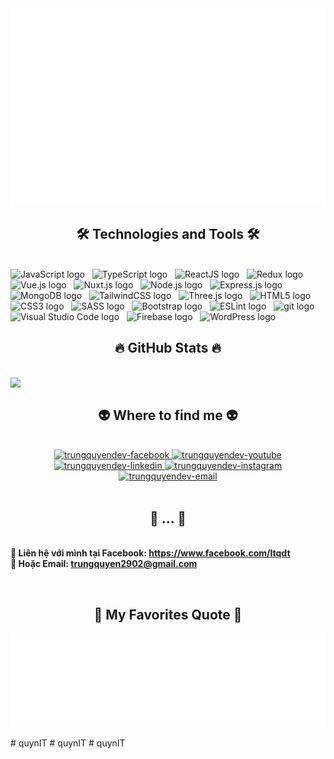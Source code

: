<!-- TrungQuyendev -->
<a href="#" target="_blank">
  <img src="svg/quynIT.svg" width="1200" alt="quynIT" />
</a>

<h2 align="center">🛠 Technologies and Tools 🛠</h2>
<br>
<!-- https://simpleicons.org/ -->
<span><img src="https://img.shields.io/badge/JavaScript-282C34?logo=javascript&logoColor=F7DF1E" alt="JavaScript logo" title="JavaScript" height="25" /></span>
&nbsp;
<span><img src="https://img.shields.io/badge/TypeScript-282C34?logo=typescript&logoColor=3178C6" alt="TypeScript logo" title="TypeScript" height="25" /></span>
&nbsp;
<span><img src="https://img.shields.io/badge/ReactJS-282C34?logo=react&logoColor=61DAFB" alt="ReactJS logo" title="ReactJS" height="25" /></span>
&nbsp;
<span><img src="https://img.shields.io/badge/Redux-282C34?logo=redux&logoColor=764ABC" alt="Redux logo" title="Redux" height="25" /></span>
&nbsp;
<span><img src="https://img.shields.io/badge/Vue.js-282C34?logo=vue.js&logoColor=4FC08D" alt="Vue.js logo" title="Vue.js" height="25" /></span>
&nbsp;
<span><img src="https://img.shields.io/badge/Nuxt.js-282C34?logo=nuxt.js&logoColor=4FC08D" alt="Nuxt.js logo" title="Nuxt.js" height="25" /></span>
&nbsp;
<span><img src="https://img.shields.io/badge/Node.js-282C34?logo=node.js&logoColor=00F200" alt="Node.js logo" title="Node.js" height="25" /></span>
&nbsp;
<span><img src="https://img.shields.io/badge/Express-282C34?logo=express&logoColor=FFFFFF" alt="Express.js logo" title="Express.js" height="25" /></span>
&nbsp;
<span><img src="https://img.shields.io/badge/MongoDB-282C34?logo=mongodb&logoColor=47A248" alt="MongoDB logo" title="MongoDB" height="25" /></span>
&nbsp;
<span><img src="https://img.shields.io/badge/Tailwind%20CSS-282C34?logo=tailwind-css&logoColor=38B2AC" alt="TailwindCSS logo" title="TailwindCSS" height="25" /></span>
&nbsp;
<span><img src="https://img.shields.io/badge/Three.js-282C34?logo=three.js&logoColor=FFFFFF" alt="Three.js logo" title="Three.js" height="25" /></span>
&nbsp;
<span><img src="https://img.shields.io/badge/HTML5-282C34?logo=html5&logoColor=E34F26" alt="HTML5 logo" title="HTML5" height="25" /></span>
&nbsp;
<span><img src="https://img.shields.io/badge/CSS3-282C34?logo=css3&logoColor=1572B6" alt="CSS3 logo" title="CSS3" height="25" /></span>
&nbsp;
<span><img src="https://img.shields.io/badge/Sass-282C34?logo=sass&logoColor=CC6699" alt="SASS logo" title="SASS" height="25" /></span>
&nbsp;
<span><img src="https://img.shields.io/badge/Bootstrap-282C34?logo=bootstrap&logoColor=7952B3" alt="Bootstrap logo" title="Bootstrap" height="25" /></span>
&nbsp;
<span><img src="https://img.shields.io/badge/ESLint-282C34?logo=eslint&logoColor=4B32C3" alt="ESLint logo" title="ESLint" height="25" /></span>
&nbsp;
<span><img src="https://img.shields.io/badge/git-282C34?logo=git&logoColor=F05032" alt="git logo" title="git" height="25" /></span>
&nbsp;
<span><img src="https://img.shields.io/badge/VS%20Code-282C34?logo=visual-studio-code&logoColor=007ACC" alt="Visual Studio Code logo" title="Visual Studio Code" height="25" /></span>
&nbsp;
<span><img src="https://img.shields.io/badge/Firebase-282C34?logo=firebase&logoColor=FFCA28" alt="Firebase logo" title="Firebase" height="25" /></span>
&nbsp;
<span><img src="https://img.shields.io/badge/WordPress-282C34?logo=wordPress&logoColor=21759B" alt="WordPress logo" title="WordPress" height="25" /></span>
&nbsp;

<br>
<h2 align="center">🔥 GitHub Stats 🔥</h2>
<!-- https://github.com/anuraghazra/github-readme-stats -->
<br>
<div align=center>
  
  <a href="#" title="TrungQuyendev">
    <img align="right" width="1000" src="https://github-readme-stats.vercel.app/api?username=quynIT&show_icons=true&theme=react&border_color=61dafb&hide_border=true" />
  </a>
</div>

<br>
<h2 align="center">👽 Where to find me 👽</h2>
<br>
<!-- https://icons8.com -->
<div align="center">
  <a href="https://facebook.com/ltqdt" target="blank">
    <img src="https://img.icons8.com/bubbles/100/000000/facebook-new.png" alt="trungquyendev-facebook" />
  </a>
  <a href="https://www.youtube.com/@trungquyen29" target="blank">
    <img src="https://img.icons8.com/bubbles/100/000000/youtube-squared.png" alt="trungquyendev-youtube" />
  </a>
  <a href="https://www.behance.net/developerquynIT" target="blank">
    <img src="https://img.icons8.com/bubbles/100/000000/behance.png" alt="trungquyendev-linkedin" />
  </a>
  <a href="https://www.instagram.com/quynit03_" target="blank">
    <img src="https://img.icons8.com/bubbles/100/000000/instagram.png" alt="trungquyendev-instagram" />
  </a>
  <a href="mailto:trungquyen2902@gmail.com" target="top">
    <img src="https://img.icons8.com/bubbles/100/000000/apple-mail.png" alt="trungquyendev-email" />
  </a>
</div>

<br>

<h2 align="center">📖 ... 📖</h2>
<p>
  <br>
  <strong>🔗 Liên hệ với mình tại Facebook: <a href="https://www.facebook.com/ltqdt" target="_blank">https://www.facebook.com/ltqdt</a></strong>
  <br>
  <strong>📧 Hoặc Email: <a href="mailto:trungquyen2902@gmail.com" target="_top">trungquyen2902@gmail.com</a></strong>
</p>
<br>
<h2 align="center">📑 My Favorites Quote 📑</h2>
<a href="#" target="_blank">
  <img src="svg/trungquyendev-quotes.svg" width="846" height="150" alt="trungquyendev" />
</a>

#   q u y n I T 
 
 #   q u y n I T 
 
 #   q u y n I T 
 
 